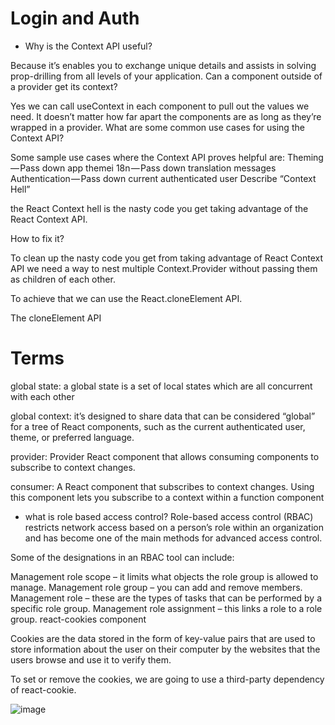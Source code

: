 # Login and Auth
* Why is the Context API useful?

Because it’s enables you to exchange unique details and assists in solving prop-drilling from all levels of your application.
Can a component outside of a provider get its context?

Yes we can call useContext in each component to pull out the values we need. It doesn’t matter how far apart the components are as long as they’re wrapped in a provider.
What are some common use cases for using the Context API?

Some sample use cases where the Context API proves helpful are:
Theming — Pass down app themei
18n — Pass down translation messages
Authentication — Pass down current authenticated user
Describe “Context Hell”

the React Context hell is the nasty code you get taking advantage of the React Context API.

How to fix it?

To clean up the nasty code you get from taking advantage of React Context API we need a way to nest multiple Context.Provider without passing them as children of each other.

To achieve that we can use the React.cloneElement API.

The cloneElement API

# Terms
global state: a global state is a set of local states which are all concurrent with each other

global context: it’s designed to share data that can be considered “global” for a tree of React components, such as the current authenticated user, theme, or preferred language.

provider: Provider React component that allows consuming components to subscribe to context changes.

consumer: A React component that subscribes to context changes. Using this component lets you subscribe to a context within a function component

* what is role based access control?
Role-based access control (RBAC) restricts network access based on a person’s role within an organization and has become one of the main methods for advanced access control.

Some of the designations in an RBAC tool can include:

Management role scope – it limits what objects the role group is allowed to manage.
Management role group – you can add and remove members.
Management role – these are the types of tasks that can be performed by a specific role group.
Management role assignment – this links a role to a role group.
react-cookies component

Cookies are the data stored in the form of key-value pairs that are used to store information about the user on their computer by the websites that the users browse and use it to verify them.

To set or remove the cookies, we are going to use a third-party dependency of react-cookie.


![image](https://docs.oracle.com/cd/E17802_01/j2ee/j2ee/1.4/docs/tutorial-update2/doc/images/security-formBasedLogin.gif)